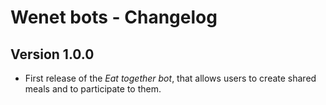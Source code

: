 # Wenet bots - Changelog

## Version 1.0.0
- First release of the _Eat together bot_, that allows users to create shared meals and to participate to them.
